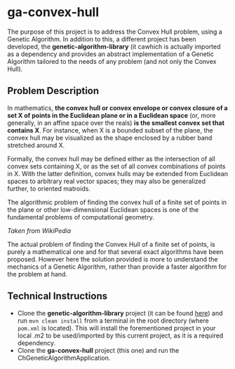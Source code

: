 # ga-convex-hull
The purpose of this project is to address the Convex Hull problem, using a Genetic Algorithm. In addition to this, a different project has been developed, the **genetic-algorithm-library** (it cawhich is actually imported as a dependency and provides an abstract implementation of a Genetic Algorithm tailored to the needs of any problem (and not only the Convex Hull). 

## Problem Description
In mathematics, **the convex hull or convex envelope or convex closure of a set X of points in the Euclidean plane or in a Euclidean space** (or, more generally, in an affine space over the reals) **is the smallest convex set that contains X**. For instance, when X is a bounded subset of the plane, the convex hull may be visualized as the shape enclosed by a rubber band stretched around X.

Formally, the convex hull may be defined either as the intersection of all convex sets containing X, or as the set of all convex combinations of points in X. With the latter definition, convex hulls may be extended from Euclidean spaces to arbitrary real vector spaces; they may also be generalized further, to oriented matroids.

The algorithmic problem of finding the convex hull of a finite set of points in the plane or other low-dimensional Euclidean spaces is one of the fundamental problems of computational geometry.

*Taken from WikiPedia*

The actual problem of finding the Convex Hull of a finite set of points, is purely a mathematical one and for that several exact algorithms have been proposed. However here the solution provided is more to understand the mechanics of a Genetic Algorithm, rather than provide a faster algorithm for the problem at hand.

## Technical Instructions
* Clone the **genetic-algorithm-library** project (it can be found [here](https://github.com/OrPolyzos/genetic-algorithm-library)) and run
```mvn clean install``` from a terminal in the root directory (where `pom.xml` is located). This will install the forementioned project in your local .m2 to be used/imported by this current project, as it is a required dependency.
* Clone the **ga-convex-hull** project (this one) and run the ChGeneticAlgorithmApplication.
